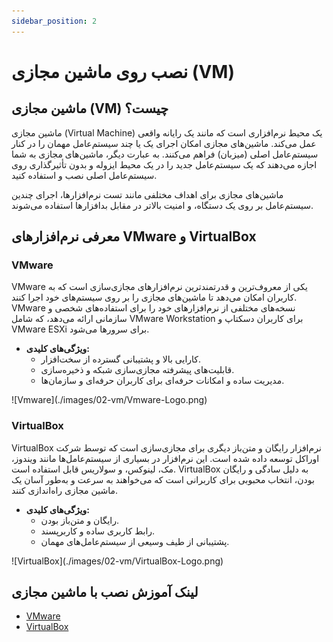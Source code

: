 ```yaml
---
sidebar_position: 2
---
```


# نصب روی ماشین مجازی (VM)

## ماشین مجازی (VM) چیست؟

ماشین مجازی (Virtual Machine) یک محیط نرم‌افزاری است که مانند یک رایانه واقعی عمل می‌کند. ماشین‌های مجازی امکان اجرای یک یا چند سیستم‌عامل مهمان را در کنار سیستم‌عامل اصلی (میزبان) فراهم می‌کنند. به عبارت دیگر، ماشین‌های مجازی به شما اجازه می‌دهند که یک سیستم‌عامل جدید را در یک محیط ایزوله و بدون تأثیرگذاری روی سیستم‌عامل اصلی نصب و استفاده کنید.

ماشین‌های مجازی برای اهداف مختلفی مانند تست نرم‌افزارها، اجرای چندین سیستم‌عامل بر روی یک دستگاه، و امنیت بالاتر در مقابل بدافزارها استفاده می‌شوند.

## معرفی نرم‌افزارهای VMware و VirtualBox

### VMware

VMware یکی از معروف‌ترین و قدرتمندترین نرم‌افزارهای مجازی‌سازی است که به کاربران امکان می‌دهد تا ماشین‌های مجازی را بر روی سیستم‌های خود اجرا کنند. VMware نسخه‌های مختلفی از نرم‌افزارهای خود را برای استفاده‌های شخصی و سازمانی ارائه می‌دهد، که شامل VMware Workstation برای کاربران دسکتاپ و VMware ESXi برای سرورها می‌شود.

- **ویژگی‌های کلیدی:**
  - کارایی بالا و پشتیبانی گسترده از سخت‌افزار.
  - قابلیت‌های پیشرفته مجازی‌سازی شبکه و ذخیره‌سازی.
  - مدیریت ساده و امکانات حرفه‌ای برای کاربران حرفه‌ای و سازمان‌ها.

<div style={{ display: 'flex', justifyContent: 'left', paddingLeft: '100px' }}>
  <div style={{ width: '100px' }}>
  ![Vmware](./images/02-vm/Vmware-Logo.png)
  </div>
</div>

### VirtualBox

VirtualBox نرم‌افزار رایگان و متن‌باز دیگری برای مجازی‌سازی است که توسط شرکت اوراکل توسعه داده شده است. این نرم‌افزار در بسیاری از سیستم‌عامل‌ها مانند ویندوز، مک، لینوکس، و سولاریس قابل استفاده است. VirtualBox به دلیل سادگی و رایگان بودن، انتخاب محبوبی برای کاربرانی است که می‌خواهند به سرعت و به‌طور آسان یک ماشین مجازی راه‌اندازی کنند.

- **ویژگی‌های کلیدی:**
  - رایگان و متن‌باز بودن.
  - رابط کاربری ساده و کاربرپسند.
  - پشتیبانی از طیف وسیعی از سیستم‌عامل‌های مهمان.

<div style={{ display: 'flex', justifyContent: 'left', paddingLeft: '100px'  }}>
  <div style={{ width: '120px' }}>
  ![VirtualBox](./images/02-vm/VirtualBox-Logo.png)
  </div>
</div>

## لینک آموزش نصب با ماشین مجازی

- [VMware](https://www.makeuseof.com/tag/install-linux-windows-vmware-virtual-machine/)
- [VirtualBox](https://ubuntu.com/tutorials/how-to-run-ubuntu-desktop-on-a-virtual-machine-using-virtualbox#1-overview)
